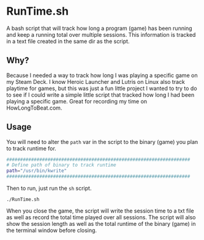 # RunTime.sh
A bash script that will track how long a program (game) has been running and keep a running total over multiple sessions. This information is tracked in a text file created in the same dir as the script.

## Why?
Because I needed a way to track how long I was playing a specific game on my Steam Deck. I know Heroic Launcher and Lutris on Linux also track playtime for games, but this was just a fun little project I wanted to try to do to see if I could write a simple little script that tracked how long I had been playing a specific game. Great for recording my time on HowLongToBeat.com.

## Usage
You will need to alter the `path` var in the script to the binary (game) you plan to track runtime for.

```bash
###################################################################
# Define path of binary to track runtime
path="/usr/bin/kwrite"
###################################################################
```

Then to run, just run the `sh` script.

```
./RunTime.sh
```

When you close the game, the script will write the session time to a txt file as well as record the total time played over all sessions. The script will also show the session length as well as the total runtime of the binary (game) in the terminal window before closing. 
